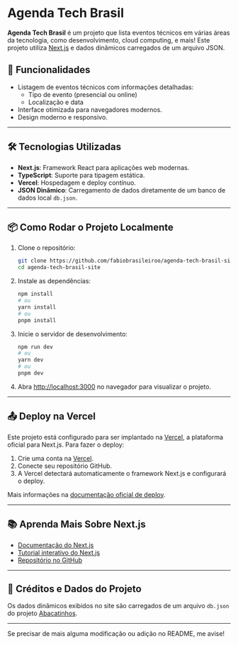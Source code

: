 # Agenda Tech Brasil

**Agenda Tech Brasil** é um projeto que lista eventos técnicos em várias áreas da tecnologia, como desenvolvimento, cloud computing, e mais! Este projeto utiliza [Next.js](https://nextjs.org) e dados dinâmicos carregados de um arquivo JSON.

## 🚀 Funcionalidades

- Listagem de eventos técnicos com informações detalhadas:
  - Tipo de evento (presencial ou online)
  - Localização e data
- Interface otimizada para navegadores modernos.
- Design moderno e responsivo.

---

## 🛠️ Tecnologias Utilizadas

- **Next.js**: Framework React para aplicações web modernas.
- **TypeScript**: Suporte para tipagem estática.
- **Vercel**: Hospedagem e deploy contínuo.
- **JSON Dinâmico**: Carregamento de dados diretamente de um banco de dados local `db.json`.

---

## 📦 Como Rodar o Projeto Localmente

1. Clone o repositório:

   ```bash
   git clone https://github.com/fabiobrasileiroo/agenda-tech-brasil-site.git
   cd agenda-tech-brasil-site
   ```

2. Instale as dependências:

   ```bash
   npm install
   # ou
   yarn install
   # ou
   pnpm install
   ```

3. Inicie o servidor de desenvolvimento:

   ```bash
   npm run dev
   # ou
   yarn dev
   # ou
   pnpm dev
   ```

4. Abra [http://localhost:3000](http://localhost:3000) no navegador para visualizar o projeto.

---

## 📤 Deploy na Vercel

Este projeto está configurado para ser implantado na [Vercel](https://vercel.com), a plataforma oficial para Next.js. Para fazer o deploy:

1. Crie uma conta na [Vercel](https://vercel.com).
2. Conecte seu repositório GitHub.
3. A Vercel detectará automaticamente o framework Next.js e configurará o deploy.

Mais informações na [documentação oficial de deploy](https://nextjs.org/docs/app/building-your-application/deploying).

---

## 📚 Aprenda Mais Sobre Next.js

- [Documentação do Next.js](https://nextjs.org/docs)
- [Tutorial interativo do Next.js](https://nextjs.org/learn)
- [Repositório no GitHub](https://github.com/vercel/next.js)

---

## 🔗 Créditos e Dados do Projeto

Os dados dinâmicos exibidos no site são carregados de um arquivo `db.json` do projeto [Abacatinhos](https://github.com/abacatinhos/).

---

Se precisar de mais alguma modificação ou adição no README, me avise!
